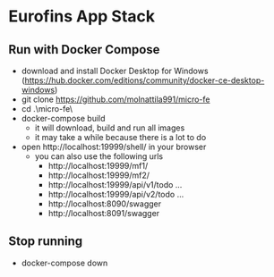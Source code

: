 # Eurofins App Stack

## Run with Docker Compose
- download and install Docker Desktop for Windows (https://hub.docker.com/editions/community/docker-ce-desktop-windows)
- git clone https://github.com/molnattila991/micro-fe
- cd .\micro-fe\
- docker-compose build
    - it will download, build and run all images
    - it may take a while because there is a lot to do
- open http://localhost:19999/shell/ in your browser
    - you can also use the following urls
        - http://localhost:19999/mf1/
        - http://localhost:19999/mf2/
        - http://localhost:19999/api/v1/todo ...
        - http://localhost:19999/api/v2/todo ...
        - http://localhost:8090/swagger
        - http://localhost:8091/swagger

## Stop running
- docker-compose down